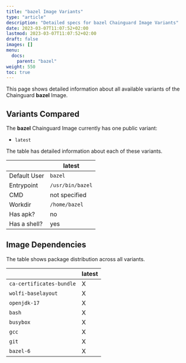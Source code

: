 ```yaml
---
title: "bazel Image Variants"
type: "article"
description: "Detailed specs for bazel Chainguard Image Variants"
date: 2023-03-07T11:07:52+02:00
lastmod: 2023-03-07T11:07:52+02:00
draft: false
images: []
menu:
  docs:
    parent: "bazel"
weight: 550
toc: true
---
```


This page shows detailed information about all available variants of the Chainguard **bazel** Image.

## Variants Compared
The **bazel** Chainguard Image currently has one public variant: 

- `latest`

The table has detailed information about each of these variants.

|              | latest           |
|--------------|------------------|
| Default User | `bazel`          |
| Entrypoint   | `/usr/bin/bazel` |
| CMD          | not specified    |
| Workdir      | `/home/bazel`    |
| Has apk?     | no               |
| Has a shell? | yes              |

## Image Dependencies
The table shows package distribution across all variants.

|                          | latest |
|--------------------------|--------|
| `ca-certificates-bundle` | X      |
| `wolfi-baselayout`       | X      |
| `openjdk-17`             | X      |
| `bash`                   | X      |
| `busybox`                | X      |
| `gcc`                    | X      |
| `git`                    | X      |
| `bazel-6`                | X      |
